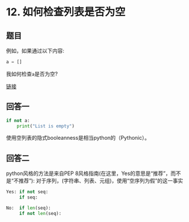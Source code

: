 # 12. 如何检查列表是否为空

## 题目

例如，如果通过以下内容:
```python
a = []
```
我如何检查`a`是否为空?

[链接](https://stackoverflow.com/questions/53513/how-do-i-check-if-a-list-is-empty)

## 回答一

```python
if not a:
    print("List is empty")
```
使用空列表的隐式booleanness是相当python的（Pythonic）。

## 回答二

python风格的方法是来自PEP 8风格指南(在这里，Yes的意思是“推荐”，而不是“不推荐”):
对于序列，(字符串、列表、元组)，使用“空序列为假”的这一事实

```python
Yes: if not seq:
     if seq:

No:  if len(seq):
     if not len(seq):
```